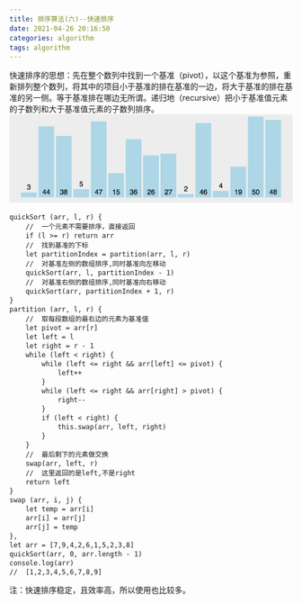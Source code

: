 ```yaml
---
title: 排序算法(六)--快速排序
date: 2021-04-26 20:16:50
categories: algorithm
tags: algorithm
---
```

快速排序的思想：先在整个数列中找到一个基准（pivot），以这个基准为参照，重新排列整个数列，将其中的项目小于基准的排在基准的一边，将大于基准的排在基准的另一侧。等于基准排在哪边无所谓。递归地（recursive）把小于基准值元素的子数列和大于基准值元素的子数列排序。
![快速排序](./7/7.gif)
```
quickSort (arr, l, r) {
    //  一个元素不需要排序，直接返回
    if (l >= r) return arr
    //  找到基准的下标
    let partitionIndex = partition(arr, l, r)
    //  对基准左侧的数组排序,同时基准向左移动
    quickSort(arr, l, partitionIndex - 1)
    //  对基准右侧的数组排序,同时基准向右移动
    quickSort(arr, partitionIndex + 1, r)
}
partition (arr, l, r) {
    //  取每段数组的最右边的元素为基准值
    let pivot = arr[r]
    let left = l
    let right = r - 1
    while (left < right) {
        while (left <= right && arr[left] <= pivot) {
            left++
        }
        while (left <= right && arr[right] > pivot) {
            right--
        }
        if (left < right) {
            this.swap(arr, left, right)
        }
    }
    //  最后剩下的元素做交换
    swap(arr, left, r)
    //  这里返回的是left,不是right
    return left
}
swap (arr, i, j) {
    let temp = arr[i]
    arr[i] = arr[j]
    arr[j] = temp
},
let arr = [7,9,4,2,6,1,5,2,3,8]
quickSort(arr, 0, arr.length - 1)
console.log(arr)
//  [1,2,3,4,5,6,7,8,9]
```
注：快速排序稳定，且效率高，所以使用也比较多。